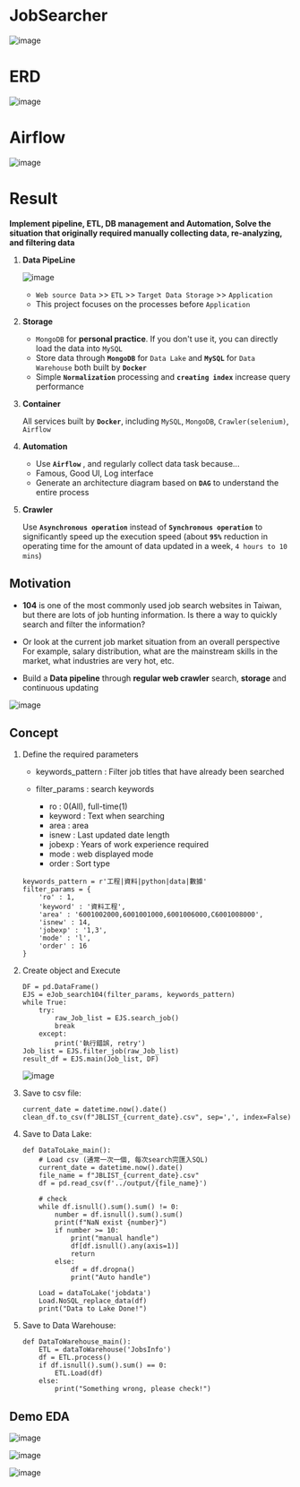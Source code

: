 ﻿# JobSearcher
![image](https://github.com/DrDAN6770/JobSearcher/assets/118630187/822dd064-62b9-4bfb-8389-6b915e8003e0)

# ERD
![image](https://github.com/DrDAN6770/JobSearcher/assets/118630187/51b39d52-495b-43f4-b238-6151d458fa04)

# Airflow
![image](https://github.com/DrDAN6770/JobSearcher/assets/118630187/b5418b66-6f1e-462d-8572-fa928055c588)

# Result
**Implement pipeline, ETL, DB management and Automation, Solve the situation that originally required manually collecting data, re-analyzing, and filtering data**

1. **Data PipeLine**

   ![image](https://github.com/DrDAN6770/JobSearcher/assets/118630187/30725668-f2de-4772-9f2f-5bfcb32e5bf2)
   
   * `Web source Data` >> `ETL` >> `Target Data Storage` >> `Application`
   * This project focuses on the processes before `Application`
  

2. **Storage**
    * `MongoDB` for **personal practice**. If you don't use it, you can directly load the data into `MySQL`
    * Store data through **`MongoDB`** for `Data Lake` and **`MySQL`** for `Data Warehouse` both built by **`Docker`**
    * Simple **`Normalization`** processing and **`creating index`** increase query performance

3. **Container**
   
   All services built by **`Docker`**, including `MySQL`, `MongoDB`, `Crawler(selenium)`, `Airflow`

4. **Automation**

    * Use **`Airflow`** , and regularly collect data task because...
    * Famous, Good UI, Log interface
    * Generate an architecture diagram based on **`DAG`** to understand the entire process
   
5. **Crawler**

   Use **`Asynchronous operation`** instead of **`Synchronous operation`** to significantly speed up the execution speed (about **`95%`** reduction in operating time for the amount of data updated in a week, `4 hours to 10 mins`) 
    

## Motivation
* **104** is one of the most commonly used job search websites in Taiwan, but there are lots of job hunting information.
Is there a way to quickly search and filter the information?

* Or look at the current job market situation from an overall perspective
For example, salary distribution, what are the mainstream skills in the market, what industries are very hot, etc.

* Build a **Data pipeline** through **regular web crawler** search, **storage** and continuous updating

![image](https://github.com/DrDAN6770/JobSearcher/assets/118630187/3a2ffa50-6405-4183-a88c-73d1944d4ab6)

## Concept
1. Define the required parameters
    
    * keywords_pattern : Filter job titles that have already been searched
    * filter_params : search keywords
        
        * ro : 0(All), full-time(1)
        * keyword : Text when searching
        * area : area
        * isnew : Last updated date length
        * jobexp : Years of work experience required
        * mode : web displayed mode
        * order : Sort type
    ```
    keywords_pattern = r'工程|資料|python|data|數據'
    filter_params = {
        'ro' : 1,
        'keyword' : '資料工程',
        'area' : '6001002000,6001001000,6001006000,C6001008000',
        'isnew' : 14,
        'jobexp' : '1,3',
        'mode' : 'l',
        'order' : 16
    }
    ```

2. Create object and Execute
    ```
    DF = pd.DataFrame()
    EJS = eJob_search104(filter_params, keywords_pattern)
    while True:
        try:
            raw_Job_list = EJS.search_job()
            break
        except:
            print('執行錯誤, retry')
    Job_list = EJS.filter_job(raw_Job_list)
    result_df = EJS.main(Job_list, DF)
    ```
    ![image](https://github.com/DrDAN6770/JobSearcher/assets/118630187/6e620f1b-5837-4545-af0f-6b8cae96690d)

3. Save to csv file:
    ```
    current_date = datetime.now().date()
    clean_df.to_csv(f"JBLIST_{current_date}.csv", sep=',', index=False)
    ```
4. Save to Data Lake:
    ```
    def DataToLake_main():
        # Load csv (通常一次一個, 每次search完匯入SQL)
        current_date = datetime.now().date()
        file_name = f"JBLIST_{current_date}.csv"
        df = pd.read_csv(f'../output/{file_name}')
    
        # check
        while df.isnull().sum().sum() != 0:
            number = df.isnull().sum().sum()
            print(f"NaN exist {number}")
            if number >= 10:
                print("manual handle")
                df[df.isnull().any(axis=1)]
                return
            else:
                df = df.dropna()
                print("Auto handle")
        
        Load = dataToLake('jobdata')
        Load.NoSQL_replace_data(df)
        print("Data to Lake Done!")
    ```
5. Save to Data Warehouse:
    ```
    def DataToWarehouse_main():
        ETL = dataToWarehouse('JobsInfo')
        df = ETL.process()
        if df.isnull().sum().sum() == 0:
            ETL.Load(df)
        else:
            print("Something wrong, please check!")
    ```

## Demo EDA
![image](https://github.com/DrDAN6770/JobSearcher/assets/118630187/aa453aaa-6f09-43fb-9899-97c108d58178)

![image](https://github.com/DrDAN6770/JobSearcher/assets/118630187/770a6ece-e02d-4b91-bdd6-f666022364a0)

![image](https://github.com/DrDAN6770/JobSearcher/assets/118630187/05fcbebb-79b0-450d-957e-4a8b7fea3268)
